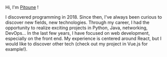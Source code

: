 Hi, I'm [Pitoune](https://pierre.dhebrail.com) !

I discovered programming in 2018. Since then, I've always been curious to discover new fields, new technologies. Through my career, I had the opportunity to realize exciting projects in Python, Java, networking, DevOps... In the last few years, I have focused on web development, especially on the front end. My experience is centered around React, but I would like to discover other tech (check out my project in Vue.js for example!).

